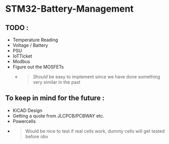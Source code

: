 # STM32-Battery-Management 

## TODO :

- Temperature Reading
- Voltage / Battery
- PSU
- IoTTicket
- Modbus
- Figure out the MOSFETs
  - > _Should_ be easy to implement since we have done something very similar in the past

    
## To keep in mind for the future : 

- KiCAD Design
- Getting a quote from JLCPCB/PCBWAY etc.
- Powercells
- > Would be nice to test if real cells work, dummy cells will get tested before obv
